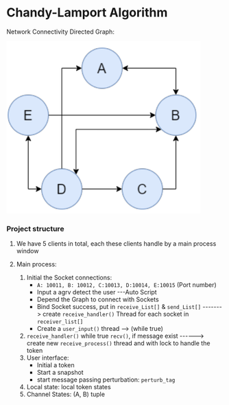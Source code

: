 # Chandy-Lamport Algorithm

Network Connectivity Directed Graph: 

![graph](./photo/graph.png)



### Project structure

1.  We have 5 clients in total,  each these clients handle by a main process window

2. Main process: 

   1. Initial the Socket connections:
      + `A: 10011, B: 10012, C:10013, D:10014, E:10015` (Port number)
      + Input a agrv detect the user ---Auto Script
      + Depend the Graph to connect with Sockets
      + Bind Socket success, put in `receive_List[]` & `send_List[]`  -------> create `receive_handler()` Thread for each socket in `receiver_list[]`
      + Create a `user_input()` thread --> (while true)
   2. `receive_handler()` while true `recv()`,  if message exist ------> create new `receive_process()` thread and with lock to handle the token
   3. User interface:
      + Initial a token
      + Start a snapshot
      + start message passing perturbation: `perturb_tag`
   4. Local state:  local token states
   5. Channel States:  (A, B) tuple
   

   

   
